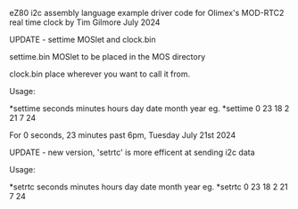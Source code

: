 eZ80 i2c assembly language example driver code for Olimex's MOD-RTC2 real time clock by Tim Gilmore July 2024


UPDATE - settime MOSlet and clock.bin

settime.bin MOSlet to be placed in the MOS directory

clock.bin place wherever you want to call it from.

Usage:

*settime seconds minutes hours day date month year
eg.    *settime 0 23 18 2 21 7 24

For 0 seconds, 23 minutes past 6pm, Tuesday July 21st 2024

UPDATE - new version, 'setrtc' is more efficent at sending i2c data

Usage:

*setrtc seconds minutes hours day date month year
eg.    *setrtc 0 23 18 2 21 7 24
